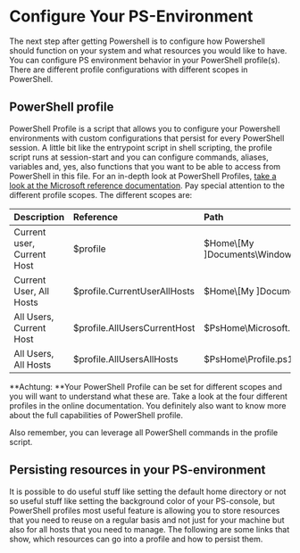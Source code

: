 # Configure Your PS-Environment

The next step after getting Powershell is to configure how Powershell should function on your system and what resources you would like to have. You can configure PS environment behavior in your PowerShell profile\(s\). There are different profile configurations with different scopes in PowerShell.

## PowerShell profile

PowerShell Profile is a script that allows you to configure your Powershell environments with custom configurations that persist for every PowerShell session. A little bit like the entrypoint script in shell scripting, the profile script runs at session-start and you can configure commands, aliases, variables and, yes, also functions that you want to be able to access from PowerShell in this file. For an in-depth look at PowerShell Profiles, [take a look at the Microsoft reference documentation](https://docs.microsoft.com/en-us/powershell/module/microsoft.powershell.core/about/about_profiles?view=powershell-6). Pay special attention to the different profile scopes. The different scopes are:

| Description | Reference | Path |
| :--- | :--- | :--- |
| Current user, Current Host | $profile | $Home\\[My \]Documents\WindowsPowerShell\Profile.ps1 |
| Current User, All Hosts | $profile.CurrentUserAllHosts | $Home\\[My \]Documents\Profile.ps1 |
| All Users, Current Host | $profile.AllUsersCurrentHost | $PsHome\Microsoft.PowerShell\_profile.ps1 |
| All Users, All Hosts | $profile.AllUsersAllHosts | $PsHome\Profile.ps1 |

**Achtung: **Your PowerShell Profile can be set for different scopes and you will want to understand what these are. Take a look at the four different profiles in the online documentation. You definitely also want to know more about the full capabilities of PowerShell profile.

Also remember, you can leverage all PowerShell commands in the profile script.

## Persisting resources in your PS-environment

It is possible to do useful stuff like setting the default home directory or not so useful stuff like setting the background color of your PS-console, but PowerShell profiles most useful feature is allowing you to store resources that you need to reuse on a regular basis and not just for your machine but also for all hosts that you need to manage. The following are some links that show, which resources can go into a profile and how to persist them.

